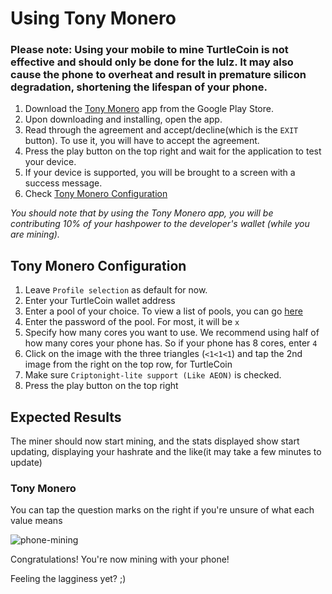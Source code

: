 # Using Tony Monero

### Please note: Using your mobile to mine TurtleCoin is not effective and should only be done for the lulz. It may also cause the phone to overheat and result in premature silicon degradation, shortening the lifespan of your phone.

1.  Download the [Tony Monero](https://play.google.com/store/apps/details?id=com.ethics.path.tonymonero) app from the Google Play Store.
2.  Upon downloading and installing, open the app.
3.  Read through the agreement and accept/decline(which is the `EXIT` button). To use it, you will have to accept the agreement.
4.  Press the play button on the top right and wait for the application to test your device.
5.  If your device is supported, you will be brought to a screen with a success message.
6.  Check [Tony Monero Configuration](#tony-xmr-config)

*You should note that by using the Tony Monero app, you will be contributing 10% of your hashpower to the developer's wallet (while you are mining).*

## Tony Monero Configuration<a name="tony-xmr-config"></a>

1.  Leave `Profile selection` as default for now.
2.  Enter your TurtleCoin wallet address
3.  Enter a pool of your choice. To view a list of pools, you can go [here](../Pools)
4.  Enter the password of the pool. For most, it will be `x`
5.  Specify how many cores you want to use. We recommend using half of how many cores your phone has. So if your phone has 8 cores, enter `4`
6.  Click on the image with the three triangles (`<1<1<1`) and tap the 2nd image from the right on the top row, for TurtleCoin
7.  Make sure `Criptonight-lite support (Like AEON)` is checked.
8.  Press the play button on the top right

## Expected Results

The miner should now start mining, and the stats displayed show start updating, displaying your hashrate and the like(it may take a few minutes to update)

### Tony Monero

You can tap the question marks on the right if you're unsure of what each value means

![phone-mining](images/rsz_phone-mine.png)

Congratulations! You're now mining with your phone!



Feeling the lagginess yet? ;)
